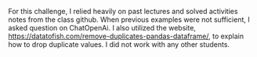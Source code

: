 For this challenge, I relied heavily on past lectures and solved activities notes from the class github.
When previous examples were not sufficient, I asked question on ChatOpenAi.
I also utilized the website, https://datatofish.com/remove-duplicates-pandas-dataframe/, to explain how to drop duplicate values.
I did not work with any other students.
